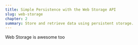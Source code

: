 ```yaml
---
title: Simple Persistence with the Web Storage API
slug: web-storage
chapter: 2
summary: Store and retrieve data using persistent storage.
---
```


Web Storage is awesome too